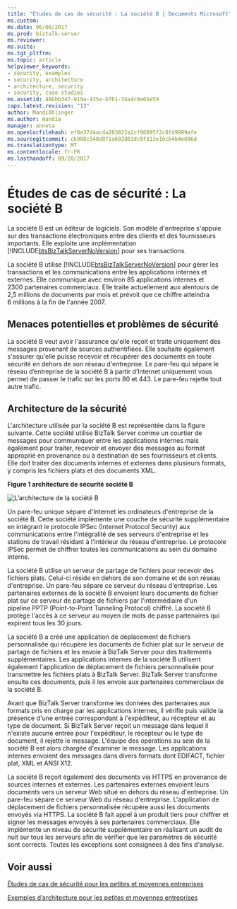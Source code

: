 ```yaml
---
title: "Études de cas de sécurité : La société B | Documents Microsoft"
ms.custom: 
ms.date: 06/08/2017
ms.prod: biztalk-server
ms.reviewer: 
ms.suite: 
ms.tgt_pltfrm: 
ms.topic: article
helpviewer_keywords:
- security, examples
- security, architecture
- architecture, security
- security, case studies
ms.assetid: 48bbb347-919a-435e-b7b1-34a4c0e65e59
caps.latest.revision: "13"
author: MandiOhlinger
ms.author: mandia
manager: anneta
ms.openlocfilehash: ef0e37d4acda263822a2cf06095f2c8fd9989afe
ms.sourcegitcommit: cb908c540d8f1a692d01dc8f313e16cb4b4e696d
ms.translationtype: MT
ms.contentlocale: fr-FR
ms.lasthandoff: 09/20/2017
---
```

# <a name="security-case-studies-company-b"></a>Études de cas de sécurité : La société B
La société B est un éditeur de logiciels. Son modèle d'entreprise s'appuie sur des transactions électroniques entre des clients et des fournisseurs importants. Elle exploite une implémentation [!INCLUDE[btsBizTalkServerNoVersion](../includes/btsbiztalkservernoversion-md.md)] pour ses transactions.  
  
 La société B utilise [!INCLUDE[btsBizTalkServerNoVersion](../includes/btsbiztalkservernoversion-md.md)] pour gérer les transactions et les communications entre les applications internes et externes. Elle communique avec environ 85 applications internes et 2300 partenaires commerciaux. Elle traite actuellement aux alentours de 2,5 millions de documents par mois et prévoit que ce chiffre atteindra 6 millions à la fin de l'année 2007.  
  
## <a name="potential-threats-and-security-concerns"></a>Menaces potentielles et problèmes de sécurité  
 La société B veut avoir l'assurance qu'elle reçoit et traite uniquement des messages provenant de sources authentifiées. Elle souhaite également s'assurer qu'elle puisse recevoir et récupérer des documents en toute sécurité en dehors de son réseau d'entreprise. Le pare-feu qui sépare le réseau d’entreprise de la société B à partir d’Internet uniquement vous permet de passer le trafic sur les ports 80 et 443. Le pare-feu rejette tout autre trafic.  
  
## <a name="security-architecture"></a>Architecture de la sécurité  
 L'architecture utilisée par la société B est représentée dans la figure suivante. Cette société utilise BizTalk Server comme un courtier de messages pour communiquer entre les applications internes mais également pour traiter, recevoir et envoyer des messages au format approprié en provenance ou à destination de ses fournisseurs et clients. Elle doit traiter des documents internes et externes dans plusieurs formats, y compris les fichiers plats et des documents XML.  
  
 **Figure 1 architecture de sécurité société B**  
  
 ![L’architecture de la société B](../core/media/bpi-cp-pc-company-b.gif "BPI_CP_PC_COMPANY_B")  
  
 Un pare-feu unique sépare d'Internet les ordinateurs d'entreprise de la société B. Cette société implémente une couche de sécurité supplémentaire en intégrant le protocole IPSec (Internet Protocol Security) aux communications entre l'intégralité de ses serveurs d'entreprise et les stations de travail résidant à l'intérieur du réseau d'entreprise. Le protocole IPSec permet de chiffrer toutes les communications au sein du domaine interne.  
  
 La société B utilise un serveur de partage de fichiers pour recevoir des fichiers plats. Celui-ci réside en dehors de son domaine et de son réseau d'entreprise. Un pare-feu sépare ce serveur du réseau d'entreprise. Les partenaires externes de la société B envoient leurs documents de fichier plat sur ce serveur de partage de fichiers par l'intermédiaire d'un pipeline PPTP (Point-to-Point Tunneling Protocol) chiffré. La société B protège l'accès à ce serveur au moyen de mots de passe partenaires qui expirent tous les 30 jours.  
  
 La société B a créé une application de déplacement de fichiers personnalisée qui récupère les documents de fichier plat sur le serveur de partage de fichiers et les envoie à BizTalk Server pour des traitements supplémentaires. Les applications internes de la société B utilisent également l'application de déplacement de fichiers personnalisée pour transmettre les fichiers plats à BizTalk Server. BizTalk Server transforme ensuite ces documents, puis il les envoie aux partenaires commerciaux de la société B.  
  
 Avant que BizTalk Server transforme les données des partenaires aux formats pris en charge par les applications internes, il vérifie puis valide la présence d'une entrée correspondant à l'expéditeur, au récepteur et au type de document. Si BizTalk Server reçoit un message dans lequel il n'existe aucune entrée pour l'expéditeur, le récepteur ou le type de document, il rejette le message. L'équipe des opérations au sein de la société B est alors chargée d'examiner le message. Les applications internes envoient des messages dans divers formats dont EDIFACT, fichier plat, XML et ANSI X12.  
  
 La société B reçoit également des documents via HTTPS en provenance de sources internes et externes. Les partenaires externes envoient leurs documents vers un serveur Web situé en dehors du réseau d'entreprise. Un pare-feu sépare ce serveur Web du réseau d'entreprise. L'application de déplacement de fichiers personnalisée récupère aussi les documents envoyés via HTTPS. La société B fait appel à un produit tiers pour chiffrer et signer les messages envoyés à ses partenaires commerciaux. Elle implémente un niveau de sécurité supplémentaire en réalisant un audit de nuit sur tous les serveurs afin de vérifier que les paramètres de sécurité sont corrects. Toutes les exceptions sont consignées à des fins d'analyse.  
  
## <a name="see-also"></a>Voir aussi  
 
 [Études de cas de sécurité pour les petites et moyennes entreprises](../core/security-case-studies-for-small-to-medium-sized-companies.md)   
 
 [Exemples d’architecture pour les petites et moyennes entreprises](../core/sample-architectures-for-small-medium-sized-companies.md)